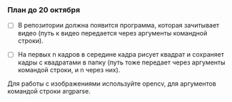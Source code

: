 ### План до 20 октября
- [ ] В репозитории должна появится программа, которая зачитывает видео (путь к видео передается через аргументы командной строки). 

- [ ] На первых n кадров в середине кадра рисует квадрат и сохраняет кадры с квадратами в папку (путь тоже передает через аргументы командой строки, и n через них). 

Для работы с изображениями используйте opencv, для аргументов командой строки argparse.
